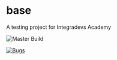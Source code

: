 # base
A testing project for Integradevs Academy

![Master Build](https://github.com/MatiasGonzalezRomeroAcademy/base/workflows/master-build/badge.svg)

[![Bugs](https://sonarcloud.io/api/project_badges/measure?project=com.academy.base%3Abase&metric=bugs)](https://sonarcloud.io/dashboard?id=com.academy.base%3Abase)
